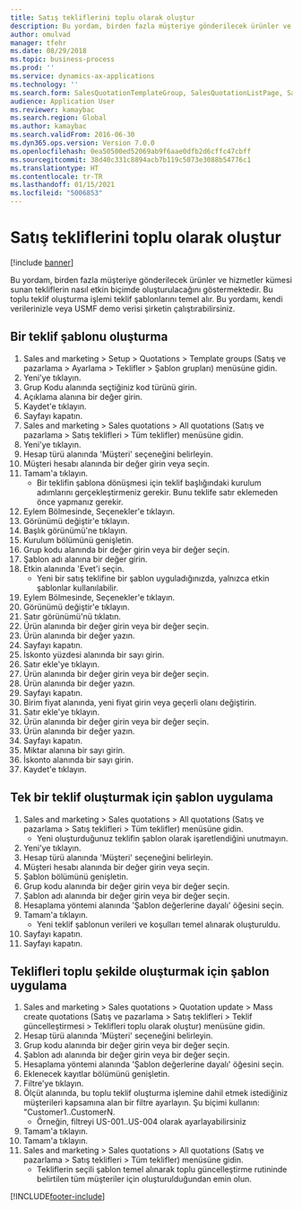 ```yaml
---
title: Satış tekliflerini toplu olarak oluştur
description: Bu yordam, birden fazla müşteriye gönderilecek ürünler ve hizmetler kümesi sunan tekliflerin nasıl etkin biçimde oluşturulacağını göstermektedir.
author: omulvad
manager: tfehr
ms.date: 08/29/2018
ms.topic: business-process
ms.prod: ''
ms.service: dynamics-ax-applications
ms.technology: ''
ms.search.form: SalesQuotationTemplateGroup, SalesQuotationListPage, SalesCreateQuotation, SalesQuotationTable, SysQueryForm, SalesQuickQuote
audience: Application User
ms.reviewer: kamaybac
ms.search.region: Global
ms.author: kamaybac
ms.search.validFrom: 2016-06-30
ms.dyn365.ops.version: Version 7.0.0
ms.openlocfilehash: 0ea50500ed52069ab9f6aae0dfb2d6cffc47cbff
ms.sourcegitcommit: 38d40c331c8894acb7b119c5073e3088b54776c1
ms.translationtype: HT
ms.contentlocale: tr-TR
ms.lasthandoff: 01/15/2021
ms.locfileid: "5006853"
---
```

# <a name="mass-create-sales-quotations"></a>Satış tekliflerini toplu olarak oluştur

[!include [banner](../../includes/banner.md)]

Bu yordam, birden fazla müşteriye gönderilecek ürünler ve hizmetler kümesi sunan tekliflerin nasıl etkin biçimde oluşturulacağını göstermektedir. Bu toplu teklif oluşturma işlemi teklif şablonlarını temel alır. Bu yordamı, kendi verilerinizle veya USMF demo verisi şirketin çalıştırabilirsiniz.


## <a name="create-a-quotation-template"></a>Bir teklif şablonu oluşturma
1. Sales and marketing > Setup > Quotations > Template groups (Satış ve pazarlama > Ayarlama > Teklifler > Şablon grupları) menüsüne gidin.
2. Yeni'ye tıklayın.
3. Grup Kodu alanında seçtiğiniz kod türünü girin.
4. Açıklama alanına bir değer girin.
5. Kaydet'e tıklayın.
6. Sayfayı kapatın.
7. Sales and marketing > Sales quotations > All quotations (Satış ve pazarlama > Satış teklifleri > Tüm teklifler) menüsüne gidin.
8. Yeni'ye tıklayın.
9. Hesap türü alanında 'Müşteri' seçeneğini belirleyin.
10. Müşteri hesabı alanında bir değer girin veya seçin.
11. Tamam'a tıklayın.
    * Bir teklifin şablona dönüşmesi için teklif başlığındaki kurulum adımlarını gerçekleştirmeniz gerekir. Bunu teklife satır eklemeden önce yapmanız gerekir.   
12. Eylem Bölmesinde, Seçenekler'e tıklayın.
13. Görünümü değiştir'e tıklayın.
14. Başlık görünümü'ne tıklayın.
15. Kurulum bölümünü genişletin.
16. Grup kodu alanında bir değer girin veya bir değer seçin.
17. Şablon adı alanına bir değer girin.
18. Etkin alanında 'Evet'i seçin.
    * Yeni bir satış teklifine bir şablon uyguladığınızda, yalnızca etkin şablonlar kullanılabilir.  
19. Eylem Bölmesinde, Seçenekler'e tıklayın.
20. Görünümü değiştir'e tıklayın.
21. Satır görünümü'nü tıklatın.
22. Ürün alanında bir değer girin veya bir değer seçin.
23. Ürün alanında bir değer yazın.
24. Sayfayı kapatın.
25. İskonto yüzdesi alanında bir sayı girin.
26. Satır ekle'ye tıklayın.
27. Ürün alanında bir değer girin veya bir değer seçin.
28. Ürün alanında bir değer yazın.
29. Sayfayı kapatın.
30. Birim fiyat alanında, yeni fiyat girin veya geçerli olanı değiştirin.
31. Satır ekle'ye tıklayın.
32. Ürün alanında bir değer girin veya bir değer seçin.
33. Ürün alanında bir değer yazın.
34. Sayfayı kapatın.
35. Miktar alanına bir sayı girin.
36. İskonto alanında bir sayı girin.
37. Kaydet'e tıklayın.

## <a name="apply-the-template-to-create-a-single-quotation"></a>Tek bir teklif oluşturmak için şablon uygulama
1. Sales and marketing > Sales quotations > All quotations (Satış ve pazarlama > Satış teklifleri > Tüm teklifler) menüsüne gidin.
    * Yeni oluşturduğunuz teklifin şablon olarak işaretlendiğini unutmayın.  
2. Yeni'ye tıklayın.
3. Hesap türü alanında 'Müşteri' seçeneğini belirleyin.
4. Müşteri hesabı alanında bir değer girin veya seçin.
5. Şablon bölümünü genişletin.
6. Grup kodu alanında bir değer girin veya bir değer seçin.
7. Şablon adı alanında bir değer girin veya bir değer seçin.
8. Hesaplama yöntemi alanında 'Şablon değerlerine dayalı' öğesini seçin.
9. Tamam'a tıklayın.
    * Yeni teklif şablonun verileri ve koşulları temel alınarak oluşturuldu.  
10. Sayfayı kapatın.
11. Sayfayı kapatın.

## <a name="apply-the-template-to-mass-create-quotations"></a>Teklifleri toplu şekilde oluşturmak için şablon uygulama
1. Sales and marketing > Sales quotations > Quotation update > Mass create quotations (Satış ve pazarlama > Satış teklifleri > Teklif güncelleştirmesi > Teklifleri toplu olarak oluştur) menüsüne gidin.
2. Hesap türü alanında 'Müşteri' seçeneğini belirleyin.
3. Grup kodu alanında bir değer girin veya bir değer seçin.
4. Şablon adı alanında bir değer girin veya bir değer seçin.
5. Hesaplama yöntemi alanında 'Şablon değerlerine dayalı' öğesini seçin.
6. Eklenecek kayıtlar bölümünü genişletin.
7. Filtre'ye tıklayın.
8. Ölçüt alanında, bu toplu teklif oluşturma işlemine dahil etmek istediğiniz müşterileri kapsamına alan bir filtre ayarlayın. Şu biçimi kullanın: "Customer1..CustomerN.
    * Örneğin, filtreyi US-001..US-004 olarak ayarlayabilirsiniz  
9. Tamam'a tıklayın.
10. Tamam'a tıklayın.
11. Sales and marketing > Sales quotations > All quotations (Satış ve pazarlama > Satış teklifleri > Tüm teklifler) menüsüne gidin.
    * Tekliflerin seçili şablon temel alınarak toplu güncelleştirme rutininde belirtilen tüm müşteriler için oluşturulduğundan emin olun.  



[!INCLUDE[footer-include](../../../includes/footer-banner.md)]